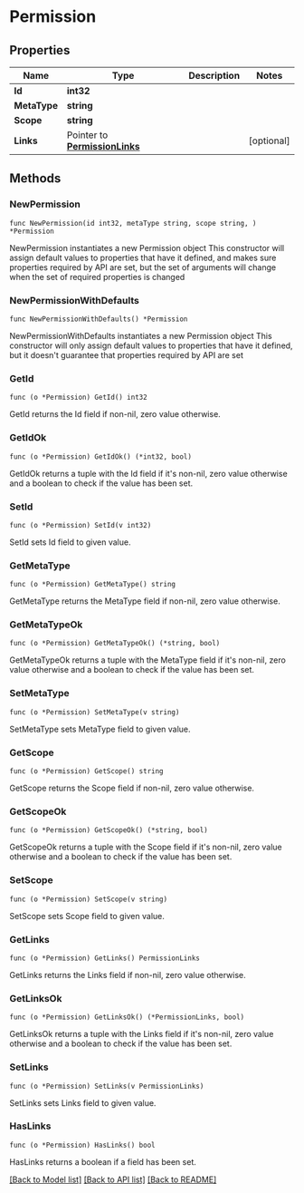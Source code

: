 # Permission

## Properties

Name | Type | Description | Notes
------------ | ------------- | ------------- | -------------
**Id** | **int32** |  | 
**MetaType** | **string** |  | 
**Scope** | **string** |  | 
**Links** | Pointer to [**PermissionLinks**](PermissionLinks.md) |  | [optional] 

## Methods

### NewPermission

`func NewPermission(id int32, metaType string, scope string, ) *Permission`

NewPermission instantiates a new Permission object
This constructor will assign default values to properties that have it defined,
and makes sure properties required by API are set, but the set of arguments
will change when the set of required properties is changed

### NewPermissionWithDefaults

`func NewPermissionWithDefaults() *Permission`

NewPermissionWithDefaults instantiates a new Permission object
This constructor will only assign default values to properties that have it defined,
but it doesn't guarantee that properties required by API are set

### GetId

`func (o *Permission) GetId() int32`

GetId returns the Id field if non-nil, zero value otherwise.

### GetIdOk

`func (o *Permission) GetIdOk() (*int32, bool)`

GetIdOk returns a tuple with the Id field if it's non-nil, zero value otherwise
and a boolean to check if the value has been set.

### SetId

`func (o *Permission) SetId(v int32)`

SetId sets Id field to given value.


### GetMetaType

`func (o *Permission) GetMetaType() string`

GetMetaType returns the MetaType field if non-nil, zero value otherwise.

### GetMetaTypeOk

`func (o *Permission) GetMetaTypeOk() (*string, bool)`

GetMetaTypeOk returns a tuple with the MetaType field if it's non-nil, zero value otherwise
and a boolean to check if the value has been set.

### SetMetaType

`func (o *Permission) SetMetaType(v string)`

SetMetaType sets MetaType field to given value.


### GetScope

`func (o *Permission) GetScope() string`

GetScope returns the Scope field if non-nil, zero value otherwise.

### GetScopeOk

`func (o *Permission) GetScopeOk() (*string, bool)`

GetScopeOk returns a tuple with the Scope field if it's non-nil, zero value otherwise
and a boolean to check if the value has been set.

### SetScope

`func (o *Permission) SetScope(v string)`

SetScope sets Scope field to given value.


### GetLinks

`func (o *Permission) GetLinks() PermissionLinks`

GetLinks returns the Links field if non-nil, zero value otherwise.

### GetLinksOk

`func (o *Permission) GetLinksOk() (*PermissionLinks, bool)`

GetLinksOk returns a tuple with the Links field if it's non-nil, zero value otherwise
and a boolean to check if the value has been set.

### SetLinks

`func (o *Permission) SetLinks(v PermissionLinks)`

SetLinks sets Links field to given value.

### HasLinks

`func (o *Permission) HasLinks() bool`

HasLinks returns a boolean if a field has been set.


[[Back to Model list]](../README.md#documentation-for-models) [[Back to API list]](../README.md#documentation-for-api-endpoints) [[Back to README]](../README.md)


